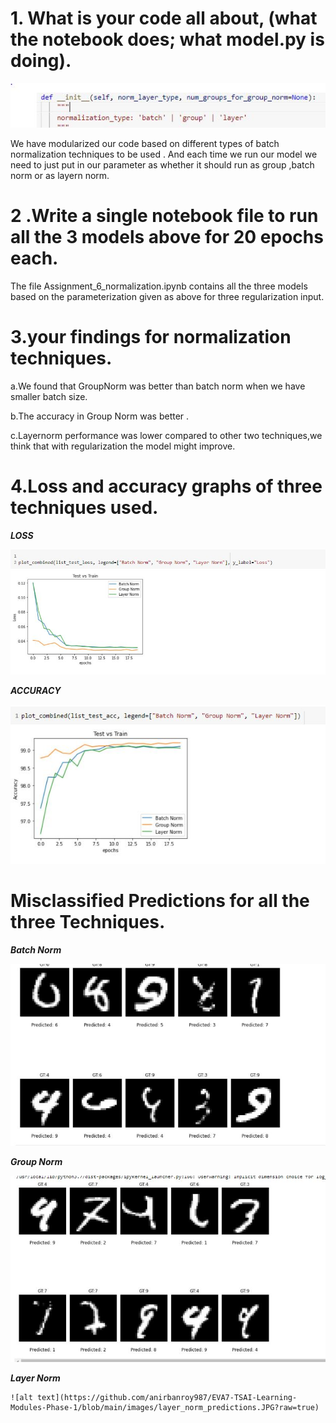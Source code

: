 
# 1. What is your code all about, (what the notebook does; what model.py is doing).

![alt text](https://github.com/anirbanroy987/EVA7-TSAI-Learning-Modules-Phase-1/blob/main/images/code%20contains.JPG?raw=true)

We have modularized our code based on different types of batch normalization techniques to be used .
And each time we run our model we need to just put in our parameter as whether it should run as group ,batch norm or as layern norm.


# 2 .Write a single notebook file to run all the 3 models above for 20 epochs each.

The file Assignment_6_normalization.ipynb contains all the three models based on the parameterization given as above for three regularization input.

# 3.your findings for normalization techniques.

  a.We found that GroupNorm was better than batch norm when we have smaller batch size.
  
  b.The accuracy in Group Norm was better .
  
  c.Layernorm performance was lower compared to other two techniques,we think that with regularization the model might improve.
  
 # 4.Loss and accuracy graphs of three techniques used.
***LOSS***

 ![alt text](https://github.com/anirbanroy987/EVA7-TSAI-Learning-Modules-Phase-1/blob/main/images/loss_metrics.JPG?raw=true)
 
 ***ACCURACY***
 
 ![alt text](https://github.com/anirbanroy987/EVA7-TSAI-Learning-Modules-Phase-1/blob/main/images/accuracy_metrics.JPG?raw=true)
 
 # Misclassified Predictions for all the three Techniques.
 ***Batch Norm***
 
 
  ![alt text](https://github.com/anirbanroy987/EVA7-TSAI-Learning-Modules-Phase-1/blob/main/images/batch_norm%2Bl1.JPG?raw=true)
  
  
  ***Group Norm*** 
  
   ![alt text](https://github.com/anirbanroy987/EVA7-TSAI-Learning-Modules-Phase-1/blob/main/images/group_norm.JPG?raw=true)
   
   
   ***Layer Norm***
   
    ![alt text](https://github.com/anirbanroy987/EVA7-TSAI-Learning-Modules-Phase-1/blob/main/images/layer_norm_predictions.JPG?raw=true)
